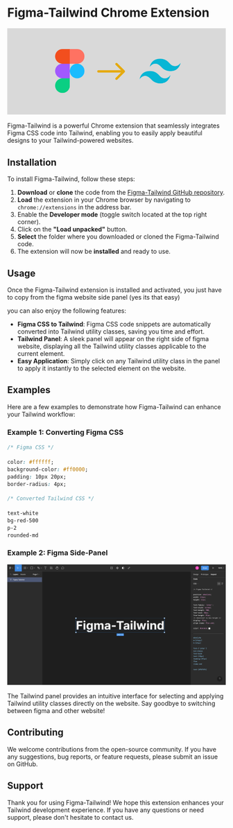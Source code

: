 
# Figma-Tailwind Chrome Extension

![Figma-Tailwind Logo](./assets/figma-tailwind-logo.png)

Figma-Tailwind is a powerful Chrome extension that seamlessly integrates Figma CSS code into Tailwind, enabling you to easily apply beautiful designs to your Tailwind-powered websites.

## Installation

To install Figma-Tailwind, follow these steps:

1. **Download** or **clone** the code from the [Figma-Tailwind GitHub repository](https://github.com/suman-majhi/figma-tailwind).
2. **Load** the extension in your Chrome browser by navigating to `chrome://extensions` in the address bar.
3. Enable the **Developer mode** (toggle switch located at the top right corner).
4. Click on the **"Load unpacked"** button.
5. **Select** the folder where you downloaded or cloned the Figma-Tailwind code.
6. The extension will now be **installed** and ready to use.

## Usage

Once the Figma-Tailwind extension is installed and activated, you just have to copy from the figma website side panel (yes its that easy)

you can also enjoy the following features:

- **Figma CSS to Tailwind**: Figma CSS code snippets are automatically converted into Tailwind utility classes, saving you time and effort.
- **Tailwind Panel**: A sleek panel will appear on the right side of figma website, displaying all the Tailwind utility classes applicable to the current element.
- **Easy Application**: Simply click on any Tailwind utility class in the panel to apply it instantly to the selected element on the website.

## Examples

Here are a few examples to demonstrate how Figma-Tailwind can enhance your Tailwind workflow:

### Example 1: Converting Figma CSS

```css
/* Figma CSS */

color: #ffffff;
background-color: #ff0000;
padding: 10px 20px;
border-radius: 4px;

/* Converted Tailwind CSS */

text-white 
bg-red-500 
p-2 
rounded-md

```

### Example 2: Figma Side-Panel

![Live example](./assets/example-2.png)

The Tailwind panel provides an intuitive interface for selecting and applying Tailwind utility classes directly on the website. Say goodbye to switching between figma and other website!

## Contributing
We welcome contributions from the open-source community. If you have any suggestions, bug reports, or feature requests, please submit an issue on GitHub.


## Support
Thank you for using Figma-Tailwind! We hope this extension enhances your Tailwind development experience. If you have any questions or need support, please don't hesitate to contact us.
